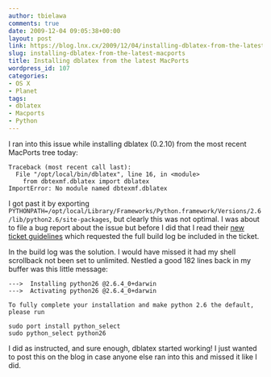 ```yaml
---
author: tbielawa
comments: true
date: 2009-12-04 09:05:38+00:00
layout: post
link: https://blog.lnx.cx/2009/12/04/installing-dblatex-from-the-latest-macports/
slug: installing-dblatex-from-the-latest-macports
title: Installing dblatex from the latest MacPorts
wordpress_id: 107
categories:
- OS X
- Planet
tags:
- dblatex
- Macports
- Python
---
```


I ran into this issue while installing dblatex (0.2.10) from the most recent MacPorts tree today:


    
    
    Traceback (most recent call last):
      File "/opt/local/bin/dblatex", line 16, in <module>
        from dbtexmf.dblatex import dblatex
    ImportError: No module named dbtexmf.dblatex
    



I got past it by exporting `PYTHONPATH=/opt/local/Library/Frameworks/Python.framework/Versions/2.6/lib/python2.6/site-packages`, but clearly this was not optimal. I was about to file a bug report about the issue but before I did that I read their [new ticket guidelines](http://guide.macports.org/#project.tickets) which requested the full build log be included in the ticket.

In the build log was the solution. I would have missed it had my shell scrollback not been set to unlimited. Nestled a good 182 lines back in my buffer was this little message:


    
    
    --->  Installing python26 @2.6.4_0+darwin
    --->  Activating python26 @2.6.4_0+darwin
    
    To fully complete your installation and make python 2.6 the default, please run
    
    sudo port install python_select
    sudo python_select python26
    



I did as instructed, and sure enough, dblatex started working! I just wanted to post this on the blog in case anyone else ran into this and missed it like I did.

